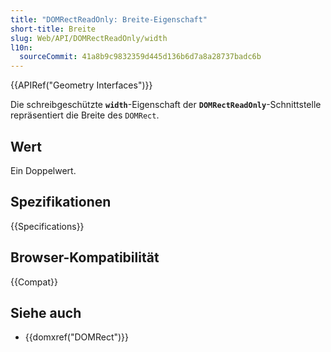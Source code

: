 ```yaml
---
title: "DOMRectReadOnly: Breite-Eigenschaft"
short-title: Breite
slug: Web/API/DOMRectReadOnly/width
l10n:
  sourceCommit: 41a8b9c9832359d445d136b6d7a8a28737badc6b
---
```


{{APIRef("Geometry Interfaces")}}

Die schreibgeschützte **`width`**-Eigenschaft der **`DOMRectReadOnly`**-Schnittstelle repräsentiert die Breite des `DOMRect`.

## Wert

Ein Doppelwert.

## Spezifikationen

{{Specifications}}

## Browser-Kompatibilität

{{Compat}}

## Siehe auch

- {{domxref("DOMRect")}}
